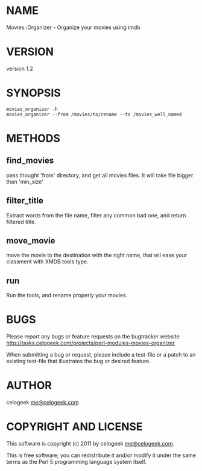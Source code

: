 # NAME

Movies::Organizer - Organize your movies using imdb

# VERSION

version 1.2

# SYNOPSIS

    movies_organizer -h
    movies_organizer --from /movies/to/rename --to /movies_well_named

# METHODS

## find\_movies

pass thought 'from' directory, and get all movies files. It will take file bigger than 'min\_size'

## filter\_title

Extract words from the file name, filter any common bad one, and return filtered title.

## move\_movie

move the movie to the destination with the right name, that wil ease your classment with XMDB tools type.

## run

Run the tools, and rename properly your movies.

# BUGS

Please report any bugs or feature requests on the bugtracker website
http://tasks.celogeek.com/projects/perl-modules-movies-organizer

When submitting a bug or request, please include a test-file or a
patch to an existing test-file that illustrates the bug or desired
feature.

# AUTHOR

celogeek <me@celogeek.com>

# COPYRIGHT AND LICENSE

This software is copyright (c) 2011 by celogeek <me@celogeek.com>.

This is free software; you can redistribute it and/or modify it under
the same terms as the Perl 5 programming language system itself.
